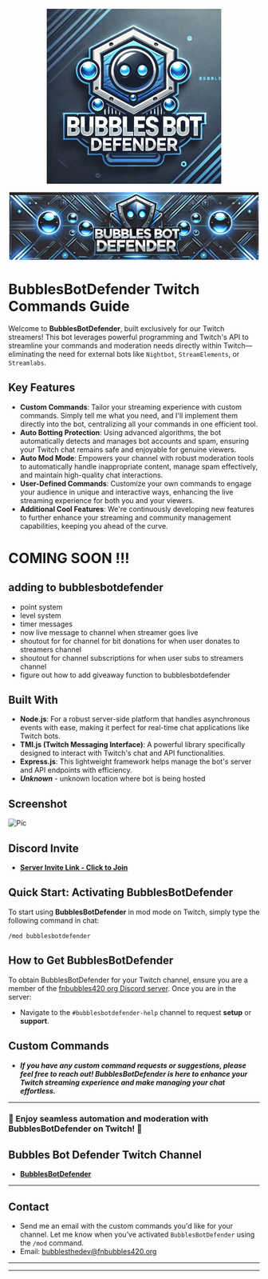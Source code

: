 <p align="center">
  <img src="https://github.com/FNBUBBLES420-ORG/Bubbles-Bot-Defender/blob/main/bubbles-bot-defender.png" alt="Banner" width="350"/>
</p>

<p align="center">
  <img src="https://github.com/FNBUBBLES420-ORG/Bubbles-Bot-Defender/blob/main/banner-bubbles-bot-defender.png" alt="Banner" width="500"/>
</p>


# BubblesBotDefender Twitch Commands Guide

Welcome to **BubblesBotDefender**, built exclusively for our Twitch streamers! This bot leverages powerful programming and Twitch's API to streamline your commands and moderation needs directly within Twitch—eliminating the need for external bots like `Nightbot`, `StreamElements`, or `Streamlabs`.

## Key Features

- **Custom Commands**: Tailor your streaming experience with custom commands. Simply tell me what you need, and I'll implement them directly into the bot, centralizing all your commands in one efficient tool.
- **Auto Botting Protection**: Using advanced algorithms, the bot automatically detects and manages bot accounts and spam, ensuring your Twitch chat remains safe and enjoyable for genuine viewers.
- **Auto Mod Mode**: Empowers your channel with robust moderation tools to automatically handle inappropriate content, manage spam effectively, and maintain high-quality chat interactions.
- **User-Defined Commands**: Customize your own commands to engage your audience in unique and interactive ways, enhancing the live streaming experience for both you and your viewers.
- **Additional Cool Features**: We're continuously developing new features to further enhance your streaming and community management capabilities, keeping you ahead of the curve.

# COMING SOON !!!
## adding to bubblesbotdefender
- point system 
- level system
- timer messages 
- now live message to channel when streamer goes live 
- shoutout for for channel for bit donations for when user donates to streamers channel
- shoutout for channel subscriptions for when user subs to streamers channel
- figure out how to add giveaway function to bubblesbotdefender

## Built With

- **Node.js**: For a robust server-side platform that handles asynchronous events with ease, making it perfect for real-time chat applications like Twitch bots.
- **TMI.js (Twitch Messaging Interface)**: A powerful library specifically designed to interact with Twitch's chat and API functionalities.
- **Express.js**: This lightweight framework helps manage the bot's server and API endpoints with efficiency.
- ***Unknown*** - unknown location where bot is being hosted

## Screenshot
![Pic](https://github.com/FNBUBBLES420-ORG/bubblesbotdefender/blob/main/screenshot.png)

## Discord Invite
- **[Server Invite Link - Click to Join](https://discord.gg/HEq9FB85M2)**

## Quick Start: Activating BubblesBotDefender

To start using **BubblesBotDefender** in mod mode on Twitch, simply type the following command in chat:

```
/mod bubblesbotdefender
```

## How to Get BubblesBotDefender

To obtain BubblesBotDefender for your Twitch channel, ensure you are a member of the [fnbubbles420 org Discord server](https://discord.gg/HEq9FB85M2). Once you are in the server:

- Navigate to the `#bubblesbotdefender-help` channel to request **setup** or **support**.

## Custom Commands

- ***If you have any custom command requests or suggestions, please feel free to reach out! BubblesBotDefender is here to enhance your Twitch streaming experience and make managing your chat effortless.***

---
### 🌟 Enjoy seamless automation and moderation with BubblesBotDefender on Twitch! 🌟

## Bubbles Bot Defender Twitch Channel

- **[BubblesBotDefender](https://twitch.tv/bubblesbotdefender)**

---

## Contact
- Send me an email with the custom commands you'd like for your channel. Let me know when you’ve activated `BubblesBotDefender` using the `/mod` command.
- Email: bubblesthedev@fnbubbles420.org

---
---
